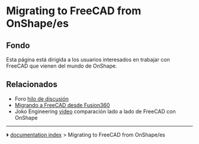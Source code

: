 # Migrating to FreeCAD from OnShape/es
## Fondo

Esta página está dirigida a los usuarios interesados en trabajar con FreeCAD que vienen del mundo de OnShape.

## Relacionados

-   Foro [hilo de discusión](https://forum.freecadweb.org/viewtopic.php?f=8&t=50973&p=437872#p437863)
-   [Migrando a FreeCAD desde Fusion360](Migrating_to_FreeCAD_from_Fusion360/es.md)
-   Joko Engineering [video](https://youtu.be/oH8GOR8Jx88) comparación lado a lado de FreeCAD con OnShape



---
⏵ [documentation index](../README.md) > Migrating to FreeCAD from OnShape/es
